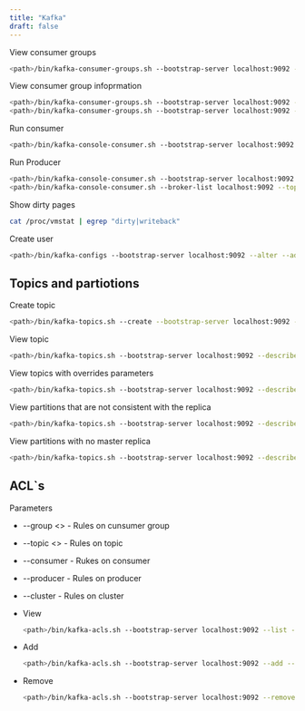 ```yaml
---
title: "Kafka"
draft: false
---
```


View consumer groups

```bash
<path>/bin/kafka-consumer-groups.sh --bootstrap-server localhost:9092 --list
```

View consumer group infoprmation

```bash
<path>/bin/kafka-consumer-groups.sh --bootstrap-server localhost:9092 --describe --group <group name>
<path>/bin/kafka-consumer-groups.sh --bootstrap-server localhost:9092 --describe --group <group name> --state
```

Run consumer

```bash
<path>/bin/kafka-console-consumer.sh --bootstrap-server localhost:9092 --topic <topic name> --from-beginning
```

Run Producer

```bash
<path>/bin/kafka-console-consumer.sh --bootstrap-server localhost:9092 --topic <topic name>
<path>/bin/kafka-console-consumer.sh --broker-list localhost:9092 --topic <topic name>
```

Show dirty pages

```bash
cat /proc/vmstat | egrep "dirty|writeback"
```

Create user

```bash
<path>/bin/kafka-configs --bootstrap-server localhost:9092 --alter --add-config 'SCRAM-SHA-256=[password=<password>],SCRAM-SHA-512=[password=<password>]' --entity-type users --entity-name <user name>
```

## Topics and partiotions

Create topic

```bash
<path>/bin/kafka-topics.sh --create --bootstrap-server localhost:9092 --replication-factor 1 --partitions 1 --topic <topic name>
```

View topic

```bash
<path>/bin/kafka-topics.sh --bootstrap-server localhost:9092 --describe --topic <topic name>
```

View topics with overrides parameters

```bash
<path>/bin/kafka-topics.sh --bootstrap-server localhost:9092 --describe --topics-with-overrides
```

View partitions that are not consistent with the replica

```bash
<path>/bin/kafka-topics.sh --bootstrap-server localhost:9092 --describe --under-replicated-partitions
```

View partitions with no master replica

```bash
<path>/bin/kafka-topics.sh --bootstrap-server localhost:9092 --describe --unavailable-partitions
```

## ACL`s

Parameters

* --group <> - Rules on cunsumer group
* --topic <> - Rules on topic
* --consumer - Rukes on consumer
* --producer - Rules on producer
* --cluster - Rules on  cluster

* View

    ```bash
    <path>/bin/kafka-acls.sh --bootstrap-server localhost:9092 --list --topic <topic name>
    ```

* Add

    ```bash
    <path>/bin/kafka-acls.sh --bootstrap-server localhost:9092 --add --allow-principal User:<user name> --operation <operation> --topic <topic name>
    ```

* Remove

    ```bash
    <path>/bin/kafka-acls.sh --bootstrap-server localhost:9092 --remove --allow-principal User:<user name> --operation <operation> --topic <topic name>
    ```
